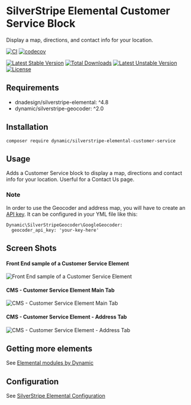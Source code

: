 # SilverStripe Elemental Customer Service Block

Display a map, directions, and contact info for your location.

[![CI](https://github.com/dynamic/silverstripe-elemental-customer-service/actions/workflows/ci.yml/badge.svg)](https://github.com/dynamic/silverstripe-elemental-customer-service/actions/workflows/ci.yml)
[![codecov](https://codecov.io/gh/dynamic/silverstripe-elemental-customer-service/branch/master/graph/badge.svg)](https://codecov.io/gh/dynamic/silverstripe-elemental-customer-service)

[![Latest Stable Version](https://poser.pugx.org/dynamic/silverstripe-elemental-customer-service/v/stable)](https://packagist.org/packages/dynamic/silverstripe-elemental-customer-service)
[![Total Downloads](https://poser.pugx.org/dynamic/silverstripe-elemental-customer-service/downloads)](https://packagist.org/packages/dynamic/silverstripe-elemental-customer-service)
[![Latest Unstable Version](https://poser.pugx.org/dynamic/silverstripe-elemental-customer-service/v/unstable)](https://packagist.org/packages/dynamic/silverstripe-elemental-customer-service)
[![License](https://poser.pugx.org/dynamic/silverstripe-elemental-customer-service/license)](https://packagist.org/packages/dynamic/silverstripe-elemental-customer-service)


## Requirements

* dnadesign/silverstripe-elemental: ^4.8
* dynamic/silverstripe-geocoder: ^2.0

## Installation

`composer require dynamic/silverstripe-elemental-customer-service`

## Usage

Adds a Customer Service block to display a map, directions and contact info for your location. Userful for a Contact Us page.

### Note
In order to use the Geocoder and address map, you will have to create an [API key](https://developers.google.com/maps/documentation/javascript/get-api-key). It can be configured in your YML file like this:

```
Dynamic\SilverStripeGeocoder\GoogleGeocoder:
  geocoder_api_key: 'your-key-here'
```

## Screen Shots

#### Front End sample of a Customer Service Element
![Front End sample of a Customer Service Element](./readme-images/customer-service-block-sample.jpg)

#### CMS - Customer Service Element Main Tab
![CMS - Customer Service Element Main Tab](./readme-images/customer-service-block-cms.jpg)

#### CMS - Customer Service Element - Address Tab
![CMS - Customer Service Element - Address Tab](./readme-images/customer-service-block-cms-address.jpg)

## Getting more elements

See [Elemental modules by Dynamic](https://github.com/dynamic/silverstripe-elemental-blocks#included-blocks)

## Configuration

See [SilverStripe Elemental Configuration](https://github.com/dnadesign/silverstripe-elemental#configuration)
